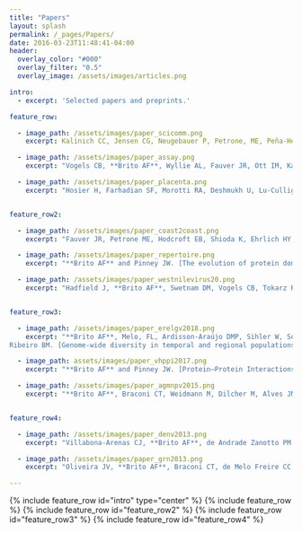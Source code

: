 ```yaml
---
title: "Papers"
layout: splash
permalink: /_pages/Papers/
date: 2016-03-23T11:48:41-04:00
header:
  overlay_color: "#000"
  overlay_filter: "0.5"
  overlay_image: /assets/images/articles.png

intro:
  - excerpt: 'Selected papers and preprints.'

feature_row:

  - image_path: /assets/images/paper_scicomm.png
    excerpt: Kalinich CC, Jensen CG, Neugebauer P, Petrone, ME, Peña-Hernández M, Ott IM, Wyllie AL, Alpert T, Vogels CB, Fauver JR, Grubaugh ND, **Brito AF** (2020). [Real-time public health communication of local SARS-CoV-2 genomic epidemiology](https://doi.org/10.1371/journal.pbio.3000869). _PLOS Biology_, 18(8), e3000869.

  - image_path: /assets/images/paper_assay.png
    excerpt: "Vogels CB, **Brito AF**, Wyllie AL, Fauver JR, Ott IM, Kalinich CC, Petrone ME, Casanovas-Massana A, Muenker MC, Moore AJ, Klein J. et al. [Analytical sensitivity and efficiency comparisons of SARS-CoV-2 RT–qPCR primer–probe sets.](https://www.nature.com/articles/s41564-020-0761-6) _Nature Microbiology_. 2020 Jul 10:1-7."

  - image_path: /assets/images/paper_placenta.png
    excerpt: "Hosier H, Farhadian SF, Morotti RA, Deshmukh U, Lu-Culligan A, Campbell KH, Yasumoto Y, Vogels CB, Casanovas-Massana A, Vijayakumar P, Geng B, Odio CD, Fournier J, **Brito AF** et al. [SARS-CoV-2 infection of the placenta.](https://www.jci.org/articles/view/139569) _J Clin Invest_. 2020 Jun 23:139569"


feature_row2:

  - image_path: /assets/images/paper_coast2coast.png
    excerpt: "Fauver JR, Petrone ME, Hodcroft EB, Shioda K, Ehrlich HY, Watts AG, Vogels CB, **Brito AF**, et al. [Coast-to-coast spread of SARS-CoV-2 during the early epidemic in the United States.](https://www.sciencedirect.com/science/article/pii/S0092867420304840) _Cell_. 2020 May 7."

  - image_path: /assets/images/paper_repertoire.png
    excerpt: "**Brito AF** and Pinney JW. [The evolution of protein domain repertoires: shedding light on the origins of herpesviruses](https://academic.oup.com/ve/article/6/1/veaa001/5726995). _Virus Evolution_ 2020."

  - image_path: /assets/images/paper_westnilevirus20.png
    excerpt: "Hadfield J, **Brito AF**, Swetnam DM, Vogels CB, Tokarz RE, Andersen KG, Smith RC, Bedford T, Grubaugh ND. [Twenty years of West Nile virus spread and evolution in the Americas visualized by Nextstrain](https://journals.plos.org/plospathogens/article?id=10.1371/journal.ppat.1008042). _PLoS pathogens_. 2019."


feature_row3:

  - image_path: /assets/images/paper_erelgv2018.png
    excerpt: "**Brito AF**, Melo, FL, Ardisson-Araújo DMP, Sihler W, Souza ML,
Ribeiro BM. [Genome-wide diversity in temporal and regional populations of the betabaculovirus Erinnyis ello granulovirus (ErelGV)](https://bmcgenomics.biomedcentral.com/articles/10.1186/s12864-018-5070-6). _BMC Genomics_ 2018. 19:698."

  - image_path: assets/images/paper_vhppi2017.png
    excerpt: "**Brito AF** and Pinney JW. [Protein–Protein Interactions in Virus–Host Systems](http://journal.frontiersin.org/article/10.3389/fmicb.2017.01557/full). _Frontier in Microbiology_ 2017. 8:1557."

  - image_path: /assets/images/paper_agmnpv2015.png
    excerpt: "**Brito AF**, Braconi CT, Weidmann M, Dilcher M, Alves JM, Gruber A, de Andrade Zanotto PM. [The pangenome of the Anticarsia gemmatalis multiple nucleopolyhedrovirus (AgMNPV)](http://gbe.oxfordjournals.org/content/8/1/94.short). _Genome biology and evolution_. 2016 Jan 1;8(1):94-108."


feature_row4:

  - image_path: /assets/images/paper_denv2013.png
    excerpt: "Villabona-Arenas CJ, **Brito AF**, de Andrade Zanotto PM. [Genomic mosaicism in two strains of dengue virus type 3](http://www.sciencedirect.com/science/article/pii/S1567134813002013). _Infection, Genetics and Evolution_. 2013 Aug 31;18:202-12."

  - image_path: /assets/images/paper_grn2013.png
    excerpt: "Oliveira JV, **Brito AF**, Braconi CT, de Melo Freire CC, Iamarino A, de Andrade Zanotto PM. [Modularity and evolutionary constraints in a baculovirus gene regulatory network](https://bmcsystbiol.biomedcentral.com/articles/10.1186/1752-0509-7-87). _BMC systems biology_. 2013 Sep 4;7(1):87."

---
```


{% include feature_row id="intro" type="center" %}
{% include feature_row %}
{% include feature_row id="feature_row2" %}
{% include feature_row id="feature_row3" %}
{% include feature_row id="feature_row4" %}
